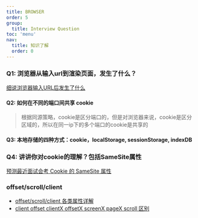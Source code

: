 ```yaml
---
title: BROWSER
order: 5
group:
  title: Interview Question
toc: 'menu'
nav:
  title: 知识了解
  order: 0
---
```


### Q1: 浏览器从输入url到渲染页面，发生了什么？

[细说浏览器输入URL后发生了什么](https://juejin.cn/post/6844904054074654728)

#### Q2: 如何在不同的端口间共享 cookie

> 根据同源策略，cookie是区分端口的，但是对浏览器来说，cookie是区分区域的，所以在同一ip下的多个端口的cookie是共享的

#### Q3: 本地存储的四种方式：cookie，localStorage, sessionStorage, indexDB

### Q4: 讲讲你对cookie的理解？包括SameSite属性

[预测最近面试会考 Cookie 的 SameSite 属性](https://juejin.cn/post/6844904095711494151)

### offset/scroll/client

- [offset/scroll/client 各类属性详解](https://juejin.cn/post/6940808773564891166#heading-2)
- [client offset clientX offsetX screenX pageX scroll 区别](https://juejin.cn/post/6920410669904822279)
